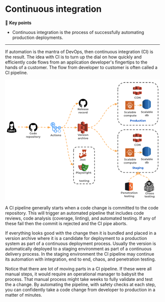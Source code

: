 # Continuous integration

🔑 **Key points**

- Continuous integration is the process of successfully automating production deployments.

---

If automation is the mantra of DevOps, then continuous integration (CI) is the result. The idea with CI is to turn up the dial on how quickly and efficiently code flows from an application developer's fingertips to the hands of a customer. The flow from developer to customer is often called a CI pipeline.

![Continuous integration](continuousIntegration.png)

A CI pipeline generally starts when a code change is committed to the code repository. This will trigger an automated pipeline that includes code reviews, code analysis (coverage, linting), and automated testing. If any of these fail then the commit is rejected and the CI pipe aborts.

If everything looks good with the change then it is bundled and placed in a version archive where it is a candidate for deployment to a production system as part of a continuous deployment process. Usually the version is automatically deployed to a staging environment as part of a continuous delivery process. In the staging environment the CI pipeline may continue its automation with integration, end to end, chaos, and penetration testing.

Notice that there are lot of moving parts in a CI pipeline. If these were all manual steps, it would require an operational manager to babysit the process. That manual process might take weeks to fully validate and test the a change. By automating the pipeline, with safety checks at each step, you can confidently take a code change from developer to production in a matter of minutes.
